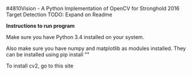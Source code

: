 #4810Vision - A Python Implementation of OpenCV for Stronghold 2016 Target Detection
TODO: Expand on Readme

**Instructions to run program**

Make sure you have Python 3.4 installed on your system.

Also make sure you have numpy and matplotlib as modules installed. They can be installed using pip install ""

To install cv2, go to this site <insert link here>
